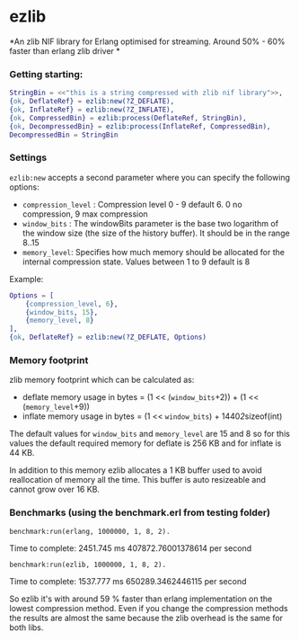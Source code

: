 # ezlib

*An zlib NIF library for Erlang optimised for streaming. Around 50% - 60% faster than erlang zlib driver * 

### Getting starting:

```erlang
StringBin = <<"this is a string compressed with zlib nif library">>,
{ok, DeflateRef} = ezlib:new(?Z_DEFLATE),
{ok, InflateRef} = ezlib:new(?Z_INFLATE),
{ok, CompressedBin} = ezlib:process(DeflateRef, StringBin),
{ok, DecompressedBin} = ezlib:process(InflateRef, CompressedBin),
DecompressedBin = StringBin
```

### Settings

`ezlib:new` accepts a second parameter where you can specify the following options:

- `compression_level` : Compression level 0 - 9 default 6. 0 no compression, 9 max compression
- `window_bits` : The windowBits parameter is the base two logarithm of the window size (the size of the history buffer). It should be in the range 8..15 
- `memory_level`: Specifies how much memory should be allocated for the internal compression state. Values between 1 to 9 default is 8

Example:

```erlang
Options = [
    {compression_level, 6},
    {window_bits, 15},
    {memory_level, 8}
],
{ok, DeflateRef} = ezlib:new(?Z_DEFLATE, Options)
```

### Memory footprint

zlib memory footprint which can be calculated as:

- deflate memory usage in bytes = (1 << (`window_bits`+2)) + (1 << (`memory_level`+9)) 
- inflate memory usage in bytes = (1 << `window_bits`) + 1440*2*sizeof(int) 

The default values for `window_bits` and `memory_level` are 15 and 8 so for this values the default required memory for deflate is 256 KB and for inflate is 44 KB.

In addition to this memory ezlib allocates a 1 KB buffer used to avoid reallocation of memory all the time. This buffer is auto resizeable and cannot grow over 16 KB.

### Benchmarks (using the benchmark.erl from testing folder)

`benchmark:run(erlang, 1000000, 1, 8, 2).`

Time to complete: 2451.745 ms  407872.76001378614 per second

`benchmark:run(ezlib, 1000000, 1, 8, 2).`
 
Time to complete: 1537.777 ms  650289.3462446115 per second 

So ezlib it's with around 59 % faster than erlang implementation on the lowest compression method. Even if you change the compression methods
the results are almost the same because the zlib overhead is the same for both libs.